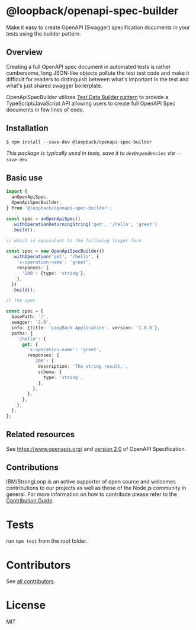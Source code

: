 # @loopback/openapi-spec-builder

Make it easy to create OpenAPI (Swagger) specification documents in your tests
using the builder pattern.

## Overview

Creating a full OpenAPI spec document in automated tests is rather cumbersome,
long JSON-like objects pollute the test test code and make it difficult for
readers to distinguish between what's important in the test and what's just
shared swagger boilerplate.

OpenApiSpecBuilder utilizes
[Test Data Builder pattern](http://www.natpryce.com/articles/000714.html) to
provide a TypeScript/JavaScript API allowing users to create full OpenAPI Spec
documents in few lines of code.

## Installation

```shell
$ npm install --save-dev @loopback/openapi-spec-builder
```

_This package is typically used in tests, save it to `devDependencies` via
`--save-dev`._

## Basic use

```ts
import {
  anOpenApiSpec,
  OpenApiSpecBuilder,
} from '@loopback/openapi-spec-builder';

const spec = anOpenApiSpec()
  .withOperationReturningString('get', '/hello', 'greet')
  .build();

// which is equivalent to the following longer form

const spec = new OpenApiSpecBuilder()
  .withOperation('get', '/hello', {
    'x-operation-name': 'greet',
    responses: {
      '200': {type: 'string'},
    },
  })
  .build();

// the spec

const spec = {
  basePath: '/',
  swagger: '2.0',
  info: {title: 'LoopBack Application', version: '1.0.0'},
  paths: {
    '/hello': {
      get: {
        'x-operation-name': 'greet',
        responses: {
          '200': {
            description: 'The string result.',
            schema: {
              type: 'string',
            },
          },
        },
      },
    },
  },
};
```

## Related resources

See https://www.openapis.org/ and
[version 2.0](https://github.com/OAI/OpenAPI-Specification/blob/master/versions/2.0.md)
of OpenAPI Specification.

## Contributions

IBM/StrongLoop is an active supporter of open source and welcomes contributions
to our projects as well as those of the Node.js community in general. For more
information on how to contribute please refer to the
[Contribution Guide](https://loopback.io/doc/en/contrib/index.html).

# Tests

run `npm test` from the root folder.

# Contributors

See
[all contributors](https://github.com/strongloop/loopback-next/graphs/contributors).

# License

MIT
